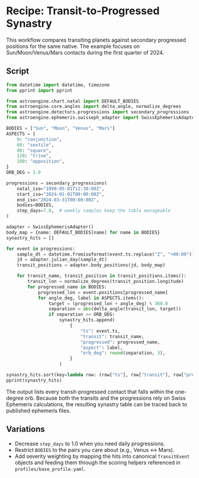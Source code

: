 # Recipe: Transit-to-Progressed Synastry

This workflow compares transiting planets against secondary progressed
positions for the same native. The example focuses on Sun/Moon/Venus/Mars
contacts during the first quarter of 2024.

## Script

```python
from datetime import datetime, timezone
from pprint import pprint

from astroengine.chart.natal import DEFAULT_BODIES
from astroengine.core.angles import delta_angle, normalize_degrees
from astroengine.detectors.progressions import secondary_progressions
from astroengine.ephemeris.swisseph_adapter import SwissEphemerisAdapter

BODIES = ["Sun", "Moon", "Venus", "Mars"]
ASPECTS = {
    0: "conjunction",
    60: "sextile",
    90: "square",
    120: "trine",
    180: "opposition",
}
ORB_DEG = 1.0

progressions = secondary_progressions(
    natal_iso="1990-05-01T12:30:00Z",
    start_iso="2024-01-01T00:00:00Z",
    end_iso="2024-03-31T00:00:00Z",
    bodies=BODIES,
    step_days=7.0,  # weekly samples keep the table manageable
)

adapter = SwissEphemerisAdapter()
body_map = {name: DEFAULT_BODIES[name] for name in BODIES}
synastry_hits = []

for event in progressions:
    sample_dt = datetime.fromisoformat(event.ts.replace("Z", "+00:00")).astimezone(timezone.utc)
    jd = adapter.julian_day(sample_dt)
    transit_positions = adapter.body_positions(jd, body_map)

    for transit_name, transit_position in transit_positions.items():
        transit_lon = normalize_degrees(transit_position.longitude)
        for progressed_name in BODIES:
            progressed_lon = event.positions[progressed_name]
            for angle_deg, label in ASPECTS.items():
                target = (progressed_lon + angle_deg) % 360.0
                separation = abs(delta_angle(transit_lon, target))
                if separation <= ORB_DEG:
                    synastry_hits.append(
                        {
                            "ts": event.ts,
                            "transit": transit_name,
                            "progressed": progressed_name,
                            "aspect": label,
                            "orb_deg": round(separation, 3),
                        }
                    )

synastry_hits.sort(key=lambda row: (row["ts"], row["transit"], row["progressed"]))
pprint(synastry_hits)
```

The output lists every transit-progressed contact that falls within the
one-degree orb. Because both the transits and the progressions rely on
Swiss Ephemeris calculations, the resulting synastry table can be traced
back to published ephemeris files.

## Variations

- Decrease ``step_days`` to 1.0 when you need daily progressions.
- Restrict ``BODIES`` to the pairs you care about (e.g., Venus ↔ Mars).
- Add severity weighting by mapping the hits into canonical
  ``TransitEvent`` objects and feeding them through the scoring helpers
  referenced in ``profiles/base_profile.yaml``.
